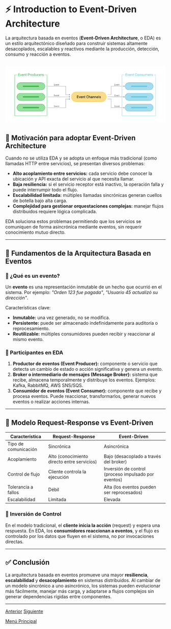 # ⚡ Introduction to Event-Driven Architecture

La arquitectura basada en eventos (**Event-Driven Architecture**, o EDA) es un estilo arquitectónico diseñado para construir sistemas altamente desacoplados, escalables y reactivos mediante la producción, detección, consumo y reacción a eventos.

![Introduction to Event-Driven Architecture](images/Event-Driven-Architecture-diagram.webp)
---

## 🎯 Motivación para adoptar Event-Driven Architecture

Cuando no se utiliza EDA y se adopta un enfoque más tradicional (como llamadas HTTP entre servicios), se presentan diversos problemas:

- **Alto acoplamiento entre servicios:** cada servicio debe conocer la ubicación y API exacta del servicio al que necesita llamar.
- **Baja resiliencia:** si el servicio receptor está inactivo, la operación falla y puede interrumpir todo el flujo.
- **Escalabilidad limitada:** múltiples llamadas sincrónicas generan cuellos de botella bajo alta carga.
- **Complejidad para gestionar orquestaciones complejas:** manejar flujos distribuidos requiere lógica complicada.

EDA soluciona estos problemas permitiendo que los servicios se comuniquen de forma asincrónica mediante eventos, sin requerir conocimiento mutuo directo.

---

## 🧩 Fundamentos de la Arquitectura Basada en Eventos

### 📌 ¿Qué es un evento?

Un **evento** es una representación inmutable de un hecho que ocurrió en el sistema. Por ejemplo: *"Orden 123 fue pagada"*, *"Usuario 45 actualizó su dirección"*.

Características clave:
- **Inmutable:** una vez generado, no se modifica.
- **Persistente:** puede ser almacenado indefinidamente para auditoría o reprocesamiento.
- **Reutilizable:** múltiples consumidores pueden recibir y reaccionar al mismo evento.

### 👥 Participantes en EDA

1. **Productor de eventos (Event Producer):** componente o servicio que detecta un cambio de estado o acción significativa y genera un evento.
2. **Broker o intermediario de mensajes (Message Broker):** sistema que recibe, almacena temporalmente y distribuye los eventos. Ejemplos: Kafka, RabbitMQ, AWS SNS/SQS.
3. **Consumidor de eventos (Event Consumer):** componente que recibe y procesa eventos. Puede reaccionar, transformarlos, generar nuevos eventos o realizar acciones internas.

---

## 🔄 Modelo Request-Response vs Event-Driven

| Característica                  | Request-Response                            | Event-Driven                                 |
|--------------------------------|---------------------------------------------|-----------------------------------------------|
| Tipo de comunicación           | Sincrónica                                  | Asincrónica                                   |
| Acoplamiento                   | Alto (conocimiento directo entre servicios) | Bajo (desacoplado a través del broker)        |
| Control de flujo               | Cliente controla la ejecución               | Inversión de control (proceso impulsado por eventos) |
| Tolerancia a fallos            | Débil                                       | Alta (los eventos pueden ser reprocesados)    |
| Escalabilidad                  | Limitada                                    | Elevada                                       |

### 🧠 Inversión de Control

En el modelo tradicional, el **cliente inicia la acción** (request) y espera una respuesta. En EDA, los **consumidores reaccionan a eventos**, y el flujo es controlado por los datos que fluyen en el sistema, no por invocaciones directas.

---

## ✅ Conclusión

La arquitectura basada en eventos promueve una mayor **resiliencia**, **escalabilidad** y **desacoplamiento** en sistemas distribuidos. Al cambiar de un modelo sincrónico a uno asincrónico, los sistemas pueden evolucionar más fácilmente, manejar más carga, y adaptarse a flujos complejos sin generar dependencias rígidas entre componentes.


---

[Anterior](https://github.com/wilfredoha/microservices-event_driven-architecture/blob/main/02_Microservices_Principles/05_api_management.md)   [Siguiente](https://github.com/wilfredoha/microservices-event_driven-architecture/blob/main/03_Event_Driven_Architecture/02_use_cases_patterns.md)

[Menú Principal](https://github.com/wilfredoha/microservices-event_driven-architecture)